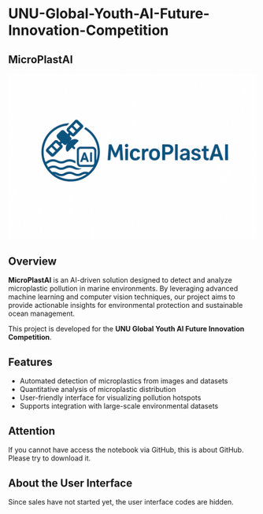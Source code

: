 # UNU-Global-Youth-AI-Future-Innovation-Competition
## MicroPlastAI

![MicroPlastAI Logo](./logo.png)

## Overview
**MicroPlastAI** is an AI-driven solution designed to detect and analyze microplastic pollution in marine environments. By leveraging advanced machine learning and computer vision techniques, our project aims to provide actionable insights for environmental protection and sustainable ocean management.

This project is developed for the **UNU Global Youth AI Future Innovation Competition**.

## Features
- Automated detection of microplastics from images and datasets
- Quantitative analysis of microplastic distribution
- User-friendly interface for visualizing pollution hotspots
- Supports integration with large-scale environmental datasets



## Attention
If you cannot have access the notebook via GitHub, this is about GitHub. Please try to download it.


## About the User Interface 

Since sales have not started yet, the user interface codes are hidden.
